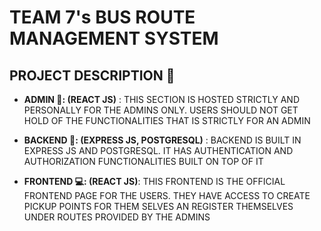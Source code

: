 # TEAM 7's BUS ROUTE MANAGEMENT SYSTEM

## PROJECT DESCRIPTION 📖
>
- **ADMIN 🔐: (REACT JS)** : THIS SECTION IS HOSTED STRICTLY AND PERSONALLY FOR THE ADMINS ONLY. USERS SHOULD NOT GET HOLD OF THE FUNCTIONALITIES THAT IS STRICTLY FOR AN ADMIN
>
- **BACKEND 🔗: (EXPRESS JS, POSTGRESQL)** : BACKEND IS BUILT IN EXPRESS JS AND POSTGRESQL. IT HAS AUTHENTICATION AND AUTHORIZATION FUNCTIONALITIES BUILT ON TOP OF IT
>
- **FRONTEND 💻: (REACT JS)**: THIS FRONTEND IS THE OFFICIAL FRONTEND PAGE FOR THE USERS. THEY HAVE ACCESS TO CREATE PICKUP POINTS FOR THEM SELVES AN REGISTER THEMSELVES UNDER ROUTES PROVIDED BY THE ADMINS
